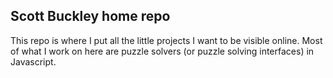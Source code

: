 ## Scott Buckley home repo

This repo is where I put all the little projects I want to be visible online. Most of what I work on here are puzzle solvers (or puzzle solving interfaces) in Javascript.